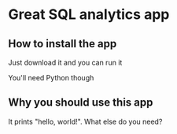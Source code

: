 # Great SQL analytics app

## How to install the app

Just download it and you can run it

You'll need Python though

## Why you should use this app

It prints "hello, world!".  What else do you need?


